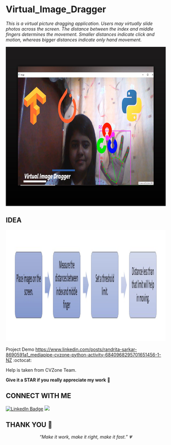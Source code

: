 # Virtual_Image_Dragger
*This is a virtual picture dragging application. Users may virtually slide photos across the screen. The distance between the index and middle fingers determines the movement. Smaller distances indicate click and motion, whereas bigger distances indicate only hand movement.*
<p align="center">
   <img src="img.jpg" width="800" height="500">
</p>

IDEA
------
<p align="center">
   <img src="img1.png" width="800" height="350">
</p>



Project Demo https://www.linkedin.com/posts/randrita-sarkar-8690591a1_mediapipe-cvzone-python-activity-6840968295701651456-1-NZ :octocat:
<p>Help is taken from CVZone Team.<p>
<p><b>Give it a STAR if you really appreciate my work</b> &#127775; </p>

CONNECT WITH ME
---
[![LinkedIn Badge](https://img.shields.io/badge/LinkedIn-Randrita-informational?style=flat&logo=linkedin&logoColor=white&color=0D76A8)](https://www.linkedin.com/in/randrita-sarkar-8690591a1/) 
<img src="https://badges.pufler.dev/visits/Randrita/Virtual_Image_Dragger?style=flat-square&color=black&logo=github">
<br>


THANK YOU :tada:
-----------
<p align="center"  >
    <meta charset="UTF-8">
    <i> “Make it work, make it right, make it fast.” &#128151 </i>
</p>
